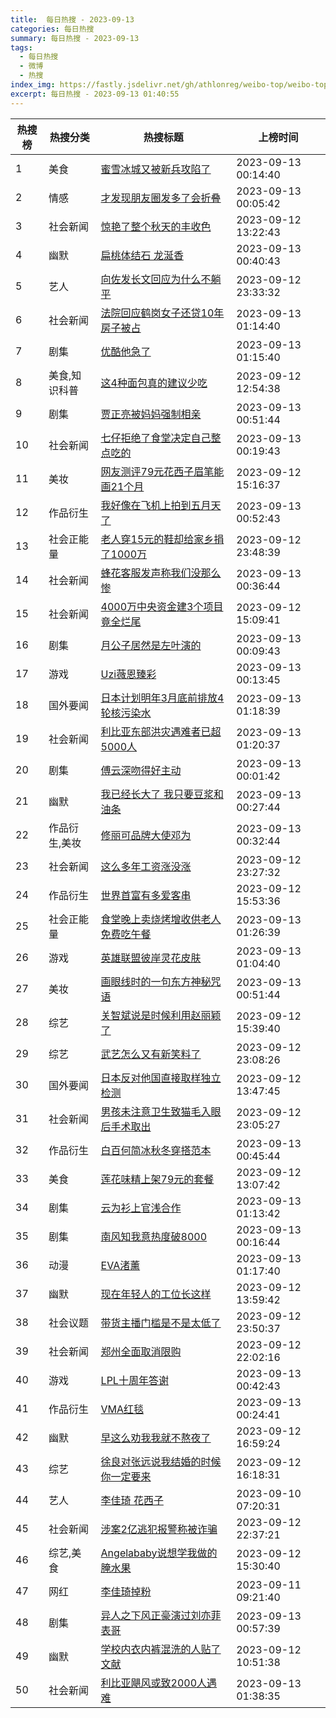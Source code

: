 ```yaml
---
title:  每日热搜 - 2023-09-13
categories: 每日热搜
summary: 每日热搜 - 2023-09-13
tags:
  - 每日热搜
  - 微博
  - 热搜
index_img: https://fastly.jsdelivr.net/gh/athlonreg/weibo-top/weibo-top.jpeg
excerpt: 每日热搜 - 2023-09-13 01:40:55
---
```


| 热搜榜 | 热搜分类 | 热搜标题 | 上榜时间 |
| --- | --- | --- | --- |
| 1 | 美食 | [蜜雪冰城又被新兵攻陷了](https://s.weibo.com/weibo%3Fq%3D%2523%E8%9C%9C%E9%9B%AA%E5%86%B0%E5%9F%8E%E5%8F%88%E8%A2%AB%E6%96%B0%E5%85%B5%E6%94%BB%E9%99%B7%E4%BA%86%2523) | 2023-09-13 00:14:40 | 
| 2 | 情感 | [才发现朋友圈发多了会折叠](https://s.weibo.com/weibo%3Fq%3D%2523%E6%89%8D%E5%8F%91%E7%8E%B0%E6%9C%8B%E5%8F%8B%E5%9C%88%E5%8F%91%E5%A4%9A%E4%BA%86%E4%BC%9A%E6%8A%98%E5%8F%A0%2523) | 2023-09-13 00:05:42 | 
| 3 | 社会新闻 | [惊艳了整个秋天的丰收色](https://s.weibo.com/weibo%3Fq%3D%2523%E6%83%8A%E8%89%B3%E4%BA%86%E6%95%B4%E4%B8%AA%E7%A7%8B%E5%A4%A9%E7%9A%84%E4%B8%B0%E6%94%B6%E8%89%B2%2523) | 2023-09-12 13:22:43 | 
| 4 | 幽默 | [扁桃体结石 龙涎香](https://s.weibo.com/weibo%3Fq%3D%2523%E6%89%81%E6%A1%83%E4%BD%93%E7%BB%93%E7%9F%B3%20%E9%BE%99%E6%B6%8E%E9%A6%99%2523) | 2023-09-13 00:40:43 | 
| 5 | 艺人 | [向佐发长文回应为什么不躺平](https://s.weibo.com/weibo%3Fq%3D%2523%E5%90%91%E4%BD%90%E5%8F%91%E9%95%BF%E6%96%87%E5%9B%9E%E5%BA%94%E4%B8%BA%E4%BB%80%E4%B9%88%E4%B8%8D%E8%BA%BA%E5%B9%B3%2523) | 2023-09-12 23:33:32 | 
| 6 | 社会新闻 | [法院回应鹤岗女子还贷10年房子被占](https://s.weibo.com/weibo%3Fq%3D%2523%E6%B3%95%E9%99%A2%E5%9B%9E%E5%BA%94%E9%B9%A4%E5%B2%97%E5%A5%B3%E5%AD%90%E8%BF%98%E8%B4%B710%E5%B9%B4%E6%88%BF%E5%AD%90%E8%A2%AB%E5%8D%A0%2523) | 2023-09-13 01:14:40 | 
| 7 | 剧集 | [优酷他急了](https://s.weibo.com/weibo%3Fq%3D%2523%E4%BC%98%E9%85%B7%E4%BB%96%E6%80%A5%E4%BA%86%2523) | 2023-09-13 01:15:40 | 
| 8 | 美食,知识科普 | [这4种面包真的建议少吃](https://s.weibo.com/weibo%3Fq%3D%2523%E8%BF%994%E7%A7%8D%E9%9D%A2%E5%8C%85%E7%9C%9F%E7%9A%84%E5%BB%BA%E8%AE%AE%E5%B0%91%E5%90%83%2523) | 2023-09-12 12:54:38 | 
| 9 | 剧集 | [贾正亮被妈妈强制相亲](https://s.weibo.com/weibo%3Fq%3D%2523%E8%B4%BE%E6%AD%A3%E4%BA%AE%E8%A2%AB%E5%A6%88%E5%A6%88%E5%BC%BA%E5%88%B6%E7%9B%B8%E4%BA%B2%2523) | 2023-09-13 00:51:44 | 
| 10 | 社会新闻 | [七仔拒绝了食堂决定自己整点吃的](https://s.weibo.com/weibo%3Fq%3D%2523%E4%B8%83%E4%BB%94%E6%8B%92%E7%BB%9D%E4%BA%86%E9%A3%9F%E5%A0%82%E5%86%B3%E5%AE%9A%E8%87%AA%E5%B7%B1%E6%95%B4%E7%82%B9%E5%90%83%E7%9A%84%2523) | 2023-09-13 00:19:43 | 
| 11 | 美妆 | [网友测评79元花西子眉笔能画21个月](https://s.weibo.com/weibo%3Fq%3D%2523%E7%BD%91%E5%8F%8B%E6%B5%8B%E8%AF%8479%E5%85%83%E8%8A%B1%E8%A5%BF%E5%AD%90%E7%9C%89%E7%AC%94%E8%83%BD%E7%94%BB21%E4%B8%AA%E6%9C%88%2523) | 2023-09-12 15:16:37 | 
| 12 | 作品衍生 | [我好像在飞机上拍到五月天了](https://s.weibo.com/weibo%3Fq%3D%2523%E6%88%91%E5%A5%BD%E5%83%8F%E5%9C%A8%E9%A3%9E%E6%9C%BA%E4%B8%8A%E6%8B%8D%E5%88%B0%E4%BA%94%E6%9C%88%E5%A4%A9%E4%BA%86%2523) | 2023-09-13 00:52:43 | 
| 13 | 社会正能量 | [老人穿15元的鞋却给家乡捐了1000万](https://s.weibo.com/weibo%3Fq%3D%2523%E8%80%81%E4%BA%BA%E7%A9%BF15%E5%85%83%E7%9A%84%E9%9E%8B%E5%8D%B4%E7%BB%99%E5%AE%B6%E4%B9%A1%E6%8D%90%E4%BA%861000%E4%B8%87%2523) | 2023-09-12 23:48:39 | 
| 14 | 社会新闻 | [蜂花客服发声称我们没那么惨](https://s.weibo.com/weibo%3Fq%3D%2523%E8%9C%82%E8%8A%B1%E5%AE%A2%E6%9C%8D%E5%8F%91%E5%A3%B0%E7%A7%B0%E6%88%91%E4%BB%AC%E6%B2%A1%E9%82%A3%E4%B9%88%E6%83%A8%2523) | 2023-09-13 00:36:44 | 
| 15 | 社会新闻 | [4000万中央资金建3个项目竟全烂尾](https://s.weibo.com/weibo%3Fq%3D%25234000%E4%B8%87%E4%B8%AD%E5%A4%AE%E8%B5%84%E9%87%91%E5%BB%BA3%E4%B8%AA%E9%A1%B9%E7%9B%AE%E7%AB%9F%E5%85%A8%E7%83%82%E5%B0%BE%2523) | 2023-09-12 15:09:41 | 
| 16 | 剧集 | [月公子居然是左叶演的](https://s.weibo.com/weibo%3Fq%3D%2523%E6%9C%88%E5%85%AC%E5%AD%90%E5%B1%85%E7%84%B6%E6%98%AF%E5%B7%A6%E5%8F%B6%E6%BC%94%E7%9A%84%2523) | 2023-09-13 00:09:43 | 
| 17 | 游戏 | [Uzi薇恩臻彩](https://s.weibo.com/weibo%3Fq%3D%2523Uzi%E8%96%87%E6%81%A9%E8%87%BB%E5%BD%A9%2523) | 2023-09-13 00:13:45 | 
| 18 | 国外要闻 | [日本计划明年3月底前排放4轮核污染水](https://s.weibo.com/weibo%3Fq%3D%2523%E6%97%A5%E6%9C%AC%E8%AE%A1%E5%88%92%E6%98%8E%E5%B9%B43%E6%9C%88%E5%BA%95%E5%89%8D%E6%8E%92%E6%94%BE4%E8%BD%AE%E6%A0%B8%E6%B1%A1%E6%9F%93%E6%B0%B4%2523) | 2023-09-13 01:18:39 | 
| 19 | 社会新闻 | [利比亚东部洪灾遇难者已超5000人](https://s.weibo.com/weibo%3Fq%3D%2523%E5%88%A9%E6%AF%94%E4%BA%9A%E4%B8%9C%E9%83%A8%E6%B4%AA%E7%81%BE%E9%81%87%E9%9A%BE%E8%80%85%E5%B7%B2%E8%B6%855000%E4%BA%BA%2523) | 2023-09-13 01:20:37 | 
| 20 | 剧集 | [傅云深吻得好主动](https://s.weibo.com/weibo%3Fq%3D%2523%E5%82%85%E4%BA%91%E6%B7%B1%E5%90%BB%E5%BE%97%E5%A5%BD%E4%B8%BB%E5%8A%A8%2523) | 2023-09-13 00:01:42 | 
| 21 | 幽默 | [我已经长大了 我只要豆浆和油条](https://s.weibo.com/weibo%3Fq%3D%2523%E6%88%91%E5%B7%B2%E7%BB%8F%E9%95%BF%E5%A4%A7%E4%BA%86%20%E6%88%91%E5%8F%AA%E8%A6%81%E8%B1%86%E6%B5%86%E5%92%8C%E6%B2%B9%E6%9D%A1%2523) | 2023-09-13 00:27:44 | 
| 22 | 作品衍生,美妆 | [修丽可品牌大使邓为](https://s.weibo.com/weibo%3Fq%3D%2523%E4%BF%AE%E4%B8%BD%E5%8F%AF%E5%93%81%E7%89%8C%E5%A4%A7%E4%BD%BF%E9%82%93%E4%B8%BA%2523) | 2023-09-13 00:32:44 | 
| 23 | 社会新闻 | [这么多年工资涨没涨](https://s.weibo.com/weibo%3Fq%3D%2523%E8%BF%99%E4%B9%88%E5%A4%9A%E5%B9%B4%E5%B7%A5%E8%B5%84%E6%B6%A8%E6%B2%A1%E6%B6%A8%2523) | 2023-09-12 23:27:32 | 
| 24 | 作品衍生 | [世界首富有多爱客串](https://s.weibo.com/weibo%3Fq%3D%2523%E4%B8%96%E7%95%8C%E9%A6%96%E5%AF%8C%E6%9C%89%E5%A4%9A%E7%88%B1%E5%AE%A2%E4%B8%B2%2523) | 2023-09-12 15:53:36 | 
| 25 | 社会正能量 | [食堂晚上卖烧烤增收供老人免费吃午餐](https://s.weibo.com/weibo%3Fq%3D%2523%E9%A3%9F%E5%A0%82%E6%99%9A%E4%B8%8A%E5%8D%96%E7%83%A7%E7%83%A4%E5%A2%9E%E6%94%B6%E4%BE%9B%E8%80%81%E4%BA%BA%E5%85%8D%E8%B4%B9%E5%90%83%E5%8D%88%E9%A4%90%2523) | 2023-09-13 01:26:39 | 
| 26 | 游戏 | [英雄联盟彼岸灵花皮肤](https://s.weibo.com/weibo%3Fq%3D%2523%E8%8B%B1%E9%9B%84%E8%81%94%E7%9B%9F%E5%BD%BC%E5%B2%B8%E7%81%B5%E8%8A%B1%E7%9A%AE%E8%82%A4%2523) | 2023-09-13 01:04:40 | 
| 27 | 美妆 | [画眼线时的一句东方神秘咒语](https://s.weibo.com/weibo%3Fq%3D%2523%E7%94%BB%E7%9C%BC%E7%BA%BF%E6%97%B6%E7%9A%84%E4%B8%80%E5%8F%A5%E4%B8%9C%E6%96%B9%E7%A5%9E%E7%A7%98%E5%92%92%E8%AF%AD%2523) | 2023-09-13 00:51:44 | 
| 28 | 综艺 | [关智斌说是时候利用赵丽颖了](https://s.weibo.com/weibo%3Fq%3D%2523%E5%85%B3%E6%99%BA%E6%96%8C%E8%AF%B4%E6%98%AF%E6%97%B6%E5%80%99%E5%88%A9%E7%94%A8%E8%B5%B5%E4%B8%BD%E9%A2%96%E4%BA%86%2523) | 2023-09-12 15:39:40 | 
| 29 | 综艺 | [武艺怎么又有新笑料了](https://s.weibo.com/weibo%3Fq%3D%2523%E6%AD%A6%E8%89%BA%E6%80%8E%E4%B9%88%E5%8F%88%E6%9C%89%E6%96%B0%E7%AC%91%E6%96%99%E4%BA%86%2523) | 2023-09-12 23:08:26 | 
| 30 | 国外要闻 | [日本反对他国直接取样独立检测](https://s.weibo.com/weibo%3Fq%3D%2523%E6%97%A5%E6%9C%AC%E5%8F%8D%E5%AF%B9%E4%BB%96%E5%9B%BD%E7%9B%B4%E6%8E%A5%E5%8F%96%E6%A0%B7%E7%8B%AC%E7%AB%8B%E6%A3%80%E6%B5%8B%2523) | 2023-09-12 13:47:45 | 
| 31 | 社会新闻 | [男孩未注意卫生致猫毛入眼后手术取出](https://s.weibo.com/weibo%3Fq%3D%2523%E7%94%B7%E5%AD%A9%E6%9C%AA%E6%B3%A8%E6%84%8F%E5%8D%AB%E7%94%9F%E8%87%B4%E7%8C%AB%E6%AF%9B%E5%85%A5%E7%9C%BC%E5%90%8E%E6%89%8B%E6%9C%AF%E5%8F%96%E5%87%BA%2523) | 2023-09-12 23:05:27 | 
| 32 | 作品衍生 | [白百何简冰秋冬穿搭范本](https://s.weibo.com/weibo%3Fq%3D%2523%E7%99%BD%E7%99%BE%E4%BD%95%E7%AE%80%E5%86%B0%E7%A7%8B%E5%86%AC%E7%A9%BF%E6%90%AD%E8%8C%83%E6%9C%AC%2523) | 2023-09-13 00:45:44 | 
| 33 | 美食 | [莲花味精上架79元的套餐](https://s.weibo.com/weibo%3Fq%3D%2523%E8%8E%B2%E8%8A%B1%E5%91%B3%E7%B2%BE%E4%B8%8A%E6%9E%B679%E5%85%83%E7%9A%84%E5%A5%97%E9%A4%90%2523) | 2023-09-12 13:07:42 | 
| 34 | 剧集 | [云为衫上官浅合作](https://s.weibo.com/weibo%3Fq%3D%2523%E4%BA%91%E4%B8%BA%E8%A1%AB%E4%B8%8A%E5%AE%98%E6%B5%85%E5%90%88%E4%BD%9C%2523) | 2023-09-13 01:13:42 | 
| 35 | 剧集 | [南风知我意热度破8000](https://s.weibo.com/weibo%3Fq%3D%2523%E5%8D%97%E9%A3%8E%E7%9F%A5%E6%88%91%E6%84%8F%E7%83%AD%E5%BA%A6%E7%A0%B48000%2523) | 2023-09-13 00:16:44 | 
| 36 | 动漫 | [EVA渚薰](https://s.weibo.com/weibo%3Fq%3D%2523EVA%E6%B8%9A%E8%96%B0%2523) | 2023-09-13 01:17:40 | 
| 37 | 幽默 | [现在年轻人的工位长这样](https://s.weibo.com/weibo%3Fq%3D%2523%E7%8E%B0%E5%9C%A8%E5%B9%B4%E8%BD%BB%E4%BA%BA%E7%9A%84%E5%B7%A5%E4%BD%8D%E9%95%BF%E8%BF%99%E6%A0%B7%2523) | 2023-09-12 13:59:42 | 
| 38 | 社会议题 | [带货主播门槛是不是太低了](https://s.weibo.com/weibo%3Fq%3D%2523%E5%B8%A6%E8%B4%A7%E4%B8%BB%E6%92%AD%E9%97%A8%E6%A7%9B%E6%98%AF%E4%B8%8D%E6%98%AF%E5%A4%AA%E4%BD%8E%E4%BA%86%2523) | 2023-09-12 23:50:37 | 
| 39 | 社会新闻 | [郑州全面取消限购](https://s.weibo.com/weibo%3Fq%3D%2523%E9%83%91%E5%B7%9E%E5%85%A8%E9%9D%A2%E5%8F%96%E6%B6%88%E9%99%90%E8%B4%AD%2523) | 2023-09-12 22:02:16 | 
| 40 | 游戏 | [LPL十周年答谢](https://s.weibo.com/weibo%3Fq%3D%2523LPL%E5%8D%81%E5%91%A8%E5%B9%B4%E7%AD%94%E8%B0%A2%2523) | 2023-09-13 00:42:43 | 
| 41 | 作品衍生 | [VMA红毯](https://s.weibo.com/weibo%3Fq%3D%2523VMA%E7%BA%A2%E6%AF%AF%2523) | 2023-09-13 00:24:41 | 
| 42 | 幽默 | [早这么劝我我就不熬夜了](https://s.weibo.com/weibo%3Fq%3D%2523%E6%97%A9%E8%BF%99%E4%B9%88%E5%8A%9D%E6%88%91%E6%88%91%E5%B0%B1%E4%B8%8D%E7%86%AC%E5%A4%9C%E4%BA%86%2523) | 2023-09-12 16:59:24 | 
| 43 | 综艺 | [徐良对张远说我结婚的时候你一定要来](https://s.weibo.com/weibo%3Fq%3D%2523%E5%BE%90%E8%89%AF%E5%AF%B9%E5%BC%A0%E8%BF%9C%E8%AF%B4%E6%88%91%E7%BB%93%E5%A9%9A%E7%9A%84%E6%97%B6%E5%80%99%E4%BD%A0%E4%B8%80%E5%AE%9A%E8%A6%81%E6%9D%A5%2523) | 2023-09-12 16:18:31 | 
| 44 | 艺人 | [李佳琦 花西子](https://s.weibo.com/weibo%3Fq%3D%2523%E6%9D%8E%E4%BD%B3%E7%90%A6%20%E8%8A%B1%E8%A5%BF%E5%AD%90%2523) | 2023-09-10 07:20:31 | 
| 45 | 社会新闻 | [涉案2亿逃犯报警称被诈骗](https://s.weibo.com/weibo%3Fq%3D%2523%E6%B6%89%E6%A1%882%E4%BA%BF%E9%80%83%E7%8A%AF%E6%8A%A5%E8%AD%A6%E7%A7%B0%E8%A2%AB%E8%AF%88%E9%AA%97%2523) | 2023-09-12 22:37:21 | 
| 46 | 综艺,美食 | [Angelababy说想学我做的腌水果](https://s.weibo.com/weibo%3Fq%3D%2523Angelababy%E8%AF%B4%E6%83%B3%E5%AD%A6%E6%88%91%E5%81%9A%E7%9A%84%E8%85%8C%E6%B0%B4%E6%9E%9C%2523) | 2023-09-12 15:30:40 | 
| 47 | 网红 | [李佳琦掉粉](https://s.weibo.com/weibo%3Fq%3D%2523%E6%9D%8E%E4%BD%B3%E7%90%A6%E6%8E%89%E7%B2%89%2523) | 2023-09-11 09:21:40 | 
| 48 | 剧集 | [异人之下风正豪演过刘亦菲表哥](https://s.weibo.com/weibo%3Fq%3D%2523%E5%BC%82%E4%BA%BA%E4%B9%8B%E4%B8%8B%E9%A3%8E%E6%AD%A3%E8%B1%AA%E6%BC%94%E8%BF%87%E5%88%98%E4%BA%A6%E8%8F%B2%E8%A1%A8%E5%93%A5%2523) | 2023-09-13 00:57:39 | 
| 49 | 幽默 | [学校内衣内裤混洗的人贴了文献](https://s.weibo.com/weibo%3Fq%3D%2523%E5%AD%A6%E6%A0%A1%E5%86%85%E8%A1%A3%E5%86%85%E8%A3%A4%E6%B7%B7%E6%B4%97%E7%9A%84%E4%BA%BA%E8%B4%B4%E4%BA%86%E6%96%87%E7%8C%AE%2523) | 2023-09-12 10:51:38 | 
| 50 | 社会新闻 | [利比亚飓风或致2000人遇难](https://s.weibo.com/weibo%3Fq%3D%2523%E5%88%A9%E6%AF%94%E4%BA%9A%E9%A3%93%E9%A3%8E%E6%88%96%E8%87%B42000%E4%BA%BA%E9%81%87%E9%9A%BE%2523) | 2023-09-13 01:38:35 | 
